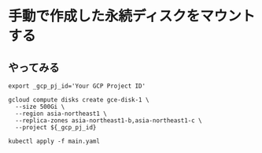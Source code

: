 # 手動で作成した永続ディスクをマウントする

## やってみる

```
export _gcp_pj_id='Your GCP Project ID'
```
```
gcloud compute disks create gce-disk-1 \
  --size 500Gi \
  --region asia-northeast1 \
  --replica-zones asia-northeast1-b,asia-northeast1-c \
  --project ${_gcp_pj_id}
```

```
kubectl apply -f main.yaml
```
